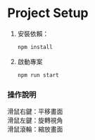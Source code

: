 # Project Setup

1. 安裝依賴：
   
   ```bash
   npm install
   
2. 啟動專案

    ```bash
   npm run start

### 操作說明

滑鼠右鍵：平移畫面  
滑鼠左鍵：旋轉視角  
滑鼠滾輪：縮放畫面  
